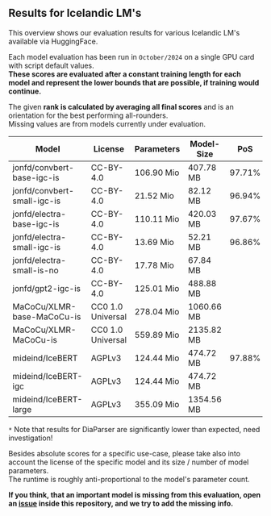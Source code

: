 ## Results for Icelandic LM's

This overview shows our evaluation results for various Icelandic LM's available via HuggingFace.

Each model evaluation has been run in `October/2024` on a single GPU card with script default values.<br>
**These scores are evaluated after a constant training length for each model and represent the lower bounds that are possible, if training would continue.**<br>

The given **rank is calculated by averaging all final scores** and is an orientation for the best performing all-rounders.<br>
Missing values are from models currently under evaluation.

| Model | License | Parameters | Model-Size | PoS | NER | DP`*` | ATS | Rank |
|-------|---------|------------|------------|-----|-----|----|----|------|
| jonfd/convbert-base-igc-is | CC-BY-4.0 | 106.90 Mio | 407.78 MB | 97.71% | 91.52% | 79.84% | 69.09% | 2 |
| jonfd/convbert-small-igc-is | CC-BY-4.0 | 21.52 Mio | 82.12 MB | 96.94% | 89.95% | 79.46% | 68.74% | 3 |
| jonfd/electra-base-igc-is | CC-BY-4.0 | 110.11 Mio | 420.03 MB | 97.67% | 90.96% | 81.11% | 70.80% | 1 |
| jonfd/electra-small-igc-is | CC-BY-4.0 | 13.69 Mio | 52.21 MB | 96.86% | 88.00% | 78.40% | 68.67% | 5 |
| jonfd/electra-small-is-no | CC-BY-4.0 | 17.78 Mio | 67.84 MB | | | | | |
| jonfd/gpt2-igc-is | CC-BY-4.0 | 125.01 Mio | 488.88 MB | | | | | |
| MaCoCu/XLMR-base-MaCoCu-is | CC0 1.0 Universal | 278.04 Mio | 1060.66 MB | | | | | |
| MaCoCu/XLMR-MaCoCu-is | CC0 1.0 Universal | 559.89 Mio | 2135.82 MB | | | | | |
| mideind/IceBERT | AGPLv3 | 124.44 Mio | 474.72 MB | 97.88% | 92.40% | 72.51% | 69.91% | 4 |
| mideind/IceBERT-igc | AGPLv3 | 124.44 Mio | 474.72 MB | | | | | |
| mideind/IceBERT-large | AGPLv3 | 355.09 Mio | 1354.56 MB | | | | | |

`*` Note that results for DiaParser are significantly lower than expected, need investigation!

Besides absolute scores for a specific use-case, please take also into account the license of the specific model and its size / number of model parameters.<br>
The runtime is roughly anti-proportional to the model's parameter count.

**If you think, that an important model is missing from this evaluation, open an [issue](https://github.com/icelandic-lt/IceEval/issues) inside this repository, and we try to add the missing info.**
